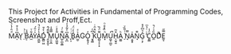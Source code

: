 This Project for Activities in Fundamental of Programming 
Codes, Screenshot and Proff,Ect.







 Mͩ̑͑̔ͯA̩͆ͣͯ͒Y̖ ̤ͯͨ̀B͕̑̾A̼͋ͮY͐͗̑́A͈̪̭̔̒ͦ̚Ḏ̻̤͖̽̀͐̄ ̭̤̥̭̞͛͊͊́̂M̠̯̩̲̿͂̾Ũ̟͖̼̘͛̽ͨN̲͎̲͕̳͌ͨ͑A̟̪͆ͤ͋̉͐ ̙͕ͬͥ̇Ḇ̉̒̈́A̼̮͛ͤGO̞͍̘̓ͅ ̱̘͇ͯ͆ͤK͒̂̇̑ͥU̪̬͔͕͙͌̈́̏M͓ͪ̏̽͒ͦU͖͎̤̲̮̓̚H̖̫̘͈͒͂A̼͚ͪ ̠̇ͭ̎̏ͮN̘̿A͎̬̥ͮÑ̘̄G̠͔̗̒̆͆̓̊ ̓ͥͨ̔ͫC͈͇ͦ̾Ȍ̼ͯͨ̚D͛ͨ̆E̼͔̿̋

  
